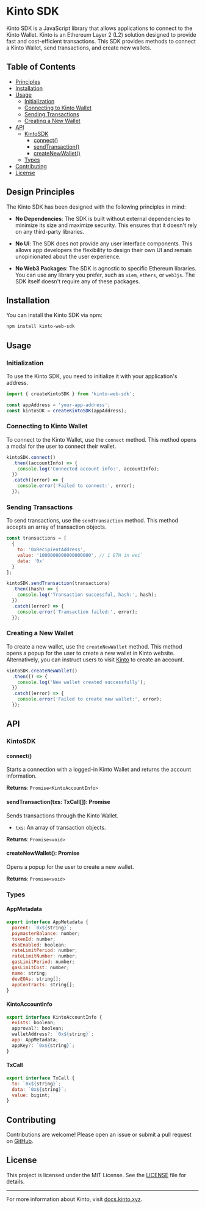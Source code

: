 # Kinto SDK

Kinto SDK is a JavaScript library that allows applications to connect to the Kinto Wallet. Kinto is an Ethereum Layer 2 (L2) solution designed to provide fast and cost-efficient transactions. This SDK provides methods to connect a Kinto Wallet, send transactions, and create new wallets.

## Table of Contents

- [Principles](#principles)
- [Installation](#installation)
- [Usage](#usage)
  - [Initialization](#initialization)
  - [Connecting to Kinto Wallet](#connecting-to-kinto-wallet)
  - [Sending Transactions](#sending-transactions)
  - [Creating a New Wallet](#creating-a-new-wallet)
- [API](#api)
  - [KintoSDK](#kintosdk)
    - [connect()](#connect)
    - [sendTransaction()](#sendtransaction)
    - [createNewWallet()](#createnewwallet)
  - [Types](#types)
- [Contributing](#contributing)
- [License](#license)

## Design Principles

The Kinto SDK has been designed with the following principles in mind:

- **No Dependencies**: The SDK is built without external dependencies to minimize its size and maximize security. This ensures that it doesn't rely on any third-party libraries.

- **No UI**: The SDK does not provide any user interface components. This allows app developers the flexibility to design their own UI and remain unopinionated about the user experience.

- **No Web3 Packages**: The SDK is agnostic to specific Ethereum libraries. You can use any library you prefer, such as `viem`, `ethers`, or `web3js`. The SDK itself doesn't require any of these packages.

## Installation

You can install the Kinto SDK via npm:

```bash
npm install kinto-web-sdk
```

## Usage

### Initialization

To use the Kinto SDK, you need to initialize it with your application's address.

```javascript
import { createKintoSDK } from 'kinto-web-sdk';

const appAddress = 'your-app-address';
const kintoSDK = createKintoSDK(appAddress);
```

### Connecting to Kinto Wallet

To connect to the Kinto Wallet, use the `connect` method. This method opens a modal for the user to connect their wallet.

```javascript
kintoSDK.connect()
  .then((accountInfo) => {
    console.log('Connected account info:', accountInfo);
  })
  .catch((error) => {
    console.error('Failed to connect:', error);
  });
```

### Sending Transactions

To send transactions, use the `sendTransaction` method. This method accepts an array of transaction objects.

```javascript
const transactions = [
  {
    to: '0xRecipientAddress',
    value: '1000000000000000000', // 1 ETH in wei`
    data: '0x'
  }
];

kintoSDK.sendTransaction(transactions)
  .then((hash) => {
    console.log('Transaction successful, hash:', hash);
  })
  .catch((error) => {
    console.error('Transaction failed:', error);
  });
```

### Creating a New Wallet

To create a new wallet, use the `createNewWallet` method. This method opens a popup for the user to create a new wallet in Kinto website. Alternatively, you can instruct users to visit [Kinto](https://engen.kinto.xyz/onboarding) to create an account.

```javascript
kintoSDK.createNewWallet()
  .then(() => {
    console.log('New wallet created successfully');
  })
  .catch((error) => {
    console.error('Failed to create new wallet:', error);
  });
```

## API

### KintoSDK

#### connect()

Starts a connection with a logged-in Kinto Wallet and returns the account information.

**Returns**: `Promise<KintoAccountInfo>`

#### sendTransaction(txs: TxCall[]): Promise<void>

Sends transactions through the Kinto Wallet.

- `txs`: An array of transaction objects.

**Returns**: `Promise<void>`

#### createNewWallet(): Promise<void>

Opens a popup for the user to create a new wallet.

**Returns**: `Promise<void>`

### Types

#### AppMetadata

```javascript
export interface AppMetadata {
  parent: `0x${string}`;
  paymasterBalance: number;
  tokenId: number;
  dsaEnabled: boolean;
  rateLimitPeriod: number;
  rateLimitNumber: number;
  gasLimitPeriod: number;
  gasLimitCost: number;
  name: string;
  devEOAs: string[];
  appContracts: string[];
}
```

#### KintoAccountInfo

```javascript
export interface KintoAccountInfo {
  exists: boolean;
  approval?: boolean;
  walletAddress?: `0x${string}`;
  app: AppMetadata;
  appKey?: `0x${string}`;
}
```

#### TxCall

```javascript
export interface TxCall {
  to: `0x${string}`;
  data: `0x${string}`;
  value: bigint;
}
```

## Contributing

Contributions are welcome! Please open an issue or submit a pull request on [GitHub](https://github.com/your-repo/my-kinto-sdk).

## License

This project is licensed under the MIT License. See the [LICENSE](LICENSE) file for details.

---

For more information about Kinto, visit [docs.kinto.xyz](https://docs.kinto.xyz).